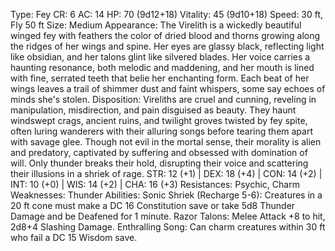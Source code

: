 Type: Fey
CR: 6
AC: 14
HP: 70 (9d12+18)
Vitality: 45 (9d10+18)
Speed: 30 ft, Fly 50 ft
Size: Medium
Appearance: The Virelith is a wickedly beautiful winged fey with feathers the color of dried blood and thorns growing along the ridges of her wings and spine. Her eyes are glassy black, reflecting light like obsidian, and her talons glint like silvered blades. Her voice carries a haunting resonance, both melodic and maddening, and her mouth is lined with fine, serrated teeth that belie her enchanting form. Each beat of her wings leaves a trail of shimmer dust and faint whispers, some say echoes of minds she's stolen.
Disposition: Vireliths are cruel and cunning, reveling in manipulation, misdirection, and pain disguised as beauty. They haunt windswept crags, ancient ruins, and twilight groves twisted by fey spite, often luring wanderers with their alluring songs before tearing them apart with savage glee. Though not evil in the mortal sense, their morality is alien and predatory, captivated by suffering and obsessed with domination of will. Only thunder breaks their hold, disrupting their voice and scattering their illusions in a shriek of rage.
STR: 12 (+1) | DEX: 18 (+4) | CON: 14 (+2) | INT: 10 (+0) | WIS: 14 (+2) | CHA: 16 (+3)
Resistances: Psychic, Charm
Weaknesses: Thunder
Abilities:
Sonic Shriek (Recharge 5-6): Creatures in a 20 ft cone must make a DC 16 Constitution save or take 5d8 Thunder Damage and be Deafened for 1 minute.
Razor Talons: Melee Attack +8 to hit, 2d8+4 Slashing Damage.
Enthralling Song: Can charm creatures within 30 ft who fail a DC 15 Wisdom save.
